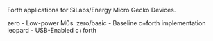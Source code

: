 Forth applications for SiLabs/Energy Micro Gecko Devices.

zero - Low-power M0s.
zero/basic - Baseline c+forth implementation
leopard - USB-Enabled c+forth
